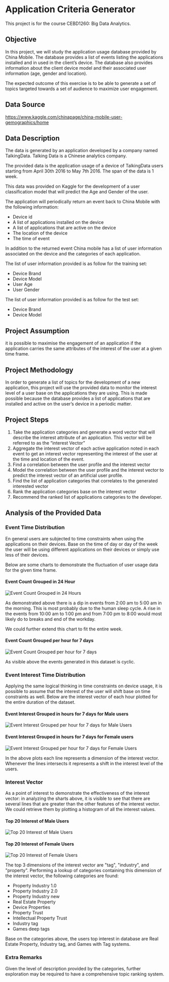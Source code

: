 # Application Criteria Generator

This project is for the course CEBD1260: Big Data Analytics.

## Objective

In this project, we will study the application usage database provided by China Mobile. The database provides a list of events listing the applications installed and in used in the client’s device. The database also provides information about the client device model and their associated user information (age, gender and location).

The expected outcome of this exercise is to be able to generate a set of topics targeted towards a set of audience to maximize user engagement.

## Data Source
https://www.kaggle.com/chinapage/china-mobile-user-gemographics/home

## Data Description
The data is generated  by an application developed by a company named TalkingData. Talking Data is a Chinese analytics company.

The provided data is the application usage of a device of TalkingData users starting from April 30th 2016 to May 7th 2016. The span of the data is 1 week.

This data was provided on Kaggle for the development of a user classification model that will predict the Age and Gender of the user.

The application will periodically return an event back to China Mobile with the following information:
  - Device id
  - A list of applications installed on the device
  - A list of applications that are active on the device
  - The location of the device
  - The time of event

In addition to the returned event China mobile has a list of user information associated on the device and the categories of each application.

The list of user information provided is as follow for the training set:
  - Device Brand
  - Device Model
  - User Age
  - User Gender

The list of user information provided is as follow for the test set:
  - Device Brand
  - Device Model

## Project Assumption
it is possible to maximise the engagement of an application if the application carries the same attributes of the interest of the user at a given time frame.

## Project Methodology
In order to generate a list of topics for the development of a new application, this project will use the provided data to monitor the interest level of a user base on the applications they are using. This is made possible because the database provides a list of applications that are installed and active on the user’s device in a periodic matter.

## Project Steps
  1) Take the application categories and generate a word vector that will describe the interest attribute of an application. This vector will be referred to as the “interest Vector”
  2) Aggregate the interest vector of each active application noted in each event to get an interest vector representing the interest of the user at the time and location of the event.
  3) Find a correlation between the user profile and the interest vector
  4) Model the correlation between the user profile and the interest vector to predict the interest vector of an artificial user profile.
  5) Find the list of application categories that correlates to the generated interested vector
  6) Rank the application categories base on the interest vector
  7) Recommend the ranked list of applications categories to the developer.

## Analysis of the Provided Data
### Event Time Distribution
En general users are subjected to time constraints when using the applications on their devices. Base on the time of day or day of the week the user will be using different applications on their devices or simply use less of their devices.

Below are some charts to demonstrate the fluctuation of user usage data for the given time frame.

#### Event Count Grouped in 24 Hour
![Event Count Grouped in 24 Hours](/Application_Criteria_Generator/Docs/Project/Images/ReadMe/EventDistribution_hour_of_day.png)

As demonstrated above there is a dip in events from 2:00 am to 5:00 am in the morning. This is most probably due to the human sleep cycle. A rise in the events from 10:00 am to 1:00 pm and from 7:00 pm to 8:00 would most likely do to breaks and end of the workday.

We could further extend this chart to fit the entire week.
#### Event Count Grouped per hour for 7 days
![Event Count Grouped per hour for 7 days](/Application_Criteria_Generator/Docs/Project/Images/ReadMe/EventDistribution_hour_of_week.png)

As visible above the events generated in this dataset is cyclic.

### Event Interest Time Distribution
Applying the same logical thinking in time constraints  on device usage, it is possible to assume that the interest of the user will shift base on time constraints as well. Below are the interest vector of each hour plotted for the entire duration of the dataset.

#### Event Interest Grouped in hours for 7 days for Male users
![Event Interest Grouped per hour for 7 days for Male Users](/Application_Criteria_Generator/Docs/Project/Images/ReadMe/Interest_vector_per_time_male.png)

#### Event Interest Grouped in hours for 7 days for Female users
![Event Interest Grouped per hour for 7 days for Female Users](/Application_Criteria_Generator/Docs/Project/Images/ReadMe/Interest_vector_per_time_female.png)

In the above plots each line represents a dimension of the interest vector. Whenever the lines intersects  it represents a shift in the interest level of the users.

### Interest Vector
As a point of interest to demonstrate the effectiveness of the interest vector: in analyzing the sharts above, it is visible to see that there are several lines that are greater than the other features of the interest vector. We could retrieve them by plotting a histogram of all the interest values.

#### Top 20 Interest of Male Users
![Top 20 Interest of Male Users](/Application_Criteria_Generator/Docs/Project/Images/ReadMe/Top_interests_male.png)

#### Top 20 Interest of Female Users
![Top 20 Interest of Female Users](/Application_Criteria_Generator/Docs/Project/Images/ReadMe/Top_interests_female.png)

The top 3 dimensions of the interest vector are "tag", "industry", and "property". Performing a lookup of categories containing this dimension of the interest vector, the following categories are found:
  - Property Industry 1.0
  - Property Industry 2.0
  - Property Industry new	
  - Real Estate Property	
  - Device Properties
  - Property Trust	
  - Intellectual Property Trust	
  - Industry tag
  - Games deep tags

Base on the categories above, the users top interest in database are Real Estate Property, Industry tag, and Games with Tag systems.

### Extra Remarks
Given the level of description provided by the categories, further exploration may be required to have a comprehensive topic ranking system.
